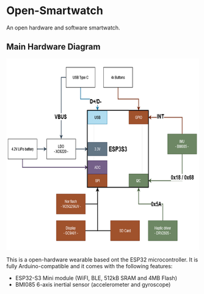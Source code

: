 # Open-Smartwatch
An open hardware and software smartwatch.

## Main Hardware Diagram

<img src="https://github.com/dantudose/open-smartwatch/blob/main/Images/Hacktor_Diagram.jpg" height="500"/>

This is a open-hardware wearable based ont the ESP32 microcontroller. It is fully Arduino-compatible and it comes with the following features:
* ESP32-S3 Mini module (WiFI, BLE, 512kB SRAM and 4MB Flash)
* BMI085 6-axis inertial sensor (accelerometer and gyroscope)
